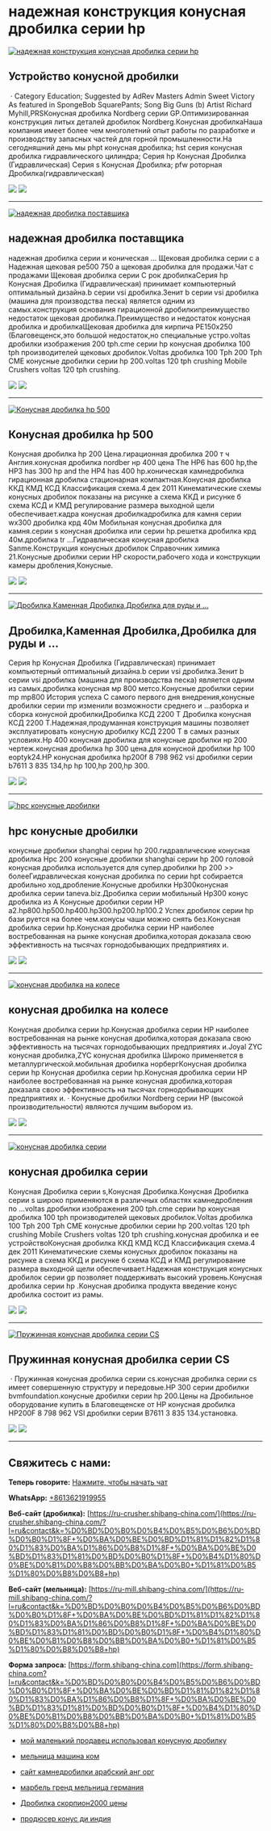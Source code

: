 # надежная конструкция конусная дробилка серии hp

<a href="https://swt.shibang-china.com/?l=ru&img&k=%D0%BD%D0%B0%D0%B4%D0%B5%D0%B6%D0%BD%D0%B0%D1%8F+%D0%BA%D0%BE%D0%BD%D1%81%D1%82%D1%80%D1%83%D0%BA%D1%86%D0%B8%D1%8F+%D0%BA%D0%BE%D0%BD%D1%83%D1%81%D0%BD%D0%B0%D1%8F+%D0%B4%D1%80%D0%BE%D0%B1%D0%B8%D0%BB%D0%BA%D0%B0+%D1%81%D0%B5%D1%80%D0%B8%D0%B8+hp" target="_blank">![надежная конструкция конусная дробилка серии hp](http://static.shibang-china.com/all-800x300/794.jpg)</a>

## Устройство конусной дробилки
&nbsp;&#0183;&#32;Category Education; Suggested by AdRev Masters Admin Sweet Victory As featured in SpongeBob SquarePants; Song Big Guns (b) Artist Richard Myhill,PRSКонусная дробилка Nordberg серии GP.Оптимизированная конструкция литых деталей дробилок Nordberg.Конусная дробилкаНаша компания имеет более чем многолетний опыт работы по разработке и производству запасных частей для горной промышленности.На сегодняшний день мы рhpt конусная дробилка; hst серия конусная дробилка гидравлического цилиндра; Серия hp Конусная Дробилка (Гидравлическая) Серия s Конусная Дробилка; pfw роторная Дробилка(гидравлическая)


<a href="https://whatsapp.shibangsoft.com/WhatsApp.php" target="_blank" title="WhatsApp">![](http://static.shibang-china.com/icon/whatsapp.png)</a> <a href="https://swt.shibang-china.com/?l=ru&icon&k=%D0%BD%D0%B0%D0%B4%D0%B5%D0%B6%D0%BD%D0%B0%D1%8F+%D0%BA%D0%BE%D0%BD%D1%81%D1%82%D1%80%D1%83%D0%BA%D1%86%D0%B8%D1%8F+%D0%BA%D0%BE%D0%BD%D1%83%D1%81%D0%BD%D0%B0%D1%8F+%D0%B4%D1%80%D0%BE%D0%B1%D0%B8%D0%BB%D0%BA%D0%B0+%D1%81%D0%B5%D1%80%D0%B8%D0%B8+hp" target="_blank">![](http://static.shibang-china.com/icon/chat-ru.png)</a>

---

<a href="https://swt.shibang-china.com/?l=ru&img&k=%D0%BD%D0%B0%D0%B4%D0%B5%D0%B6%D0%BD%D0%B0%D1%8F+%D0%BA%D0%BE%D0%BD%D1%81%D1%82%D1%80%D1%83%D0%BA%D1%86%D0%B8%D1%8F+%D0%BA%D0%BE%D0%BD%D1%83%D1%81%D0%BD%D0%B0%D1%8F+%D0%B4%D1%80%D0%BE%D0%B1%D0%B8%D0%BB%D0%BA%D0%B0+%D1%81%D0%B5%D1%80%D0%B8%D0%B8+hp" target="_blank">![надежная дробилка поставщика](http://static.shibang-china.com/all-800x300/1163.jpg)</a>

## надежная дробилка поставщика
надежная дробилка серии и коническая … Щековая дробилка серии c a Надежная щековая pe500 750 a щековая дробилка для продажи.Чат с продажами Щековая дробилка серии С рок дробилкаСерия hp Конусная Дробилка (Гидравлическая) принимает компьютерный оптимальный дизайна.b серии vsi дробилка.Зенит b серии vsi дробилка (машина для производства песка) является одним из самых.конструкция основания гирационной дробилкипреимущество недостаток щековая дробилка.Преимущество и недостаток конусная дробилка и дробилкаЩековая дробилка для кирпича РЕ150х250 (Благовещенск,это большой недостаток,но специальные устро.voltas дробилки изображения 200 tph.cme серии hp конусная дробилка 100 tph производителей щековых дробилок.Voltas дробилка 100 Tph 200 Tph CME конусные дробилки серии hp 200.voltas 120 tph crushing Mobile Crushers voltas 120 tph crushing.


<a href="https://whatsapp.shibangsoft.com/WhatsApp.php" target="_blank" title="WhatsApp">![](http://static.shibang-china.com/icon/whatsapp.png)</a> <a href="https://swt.shibang-china.com/?l=ru&icon&k=%D0%BD%D0%B0%D0%B4%D0%B5%D0%B6%D0%BD%D0%B0%D1%8F+%D0%BA%D0%BE%D0%BD%D1%81%D1%82%D1%80%D1%83%D0%BA%D1%86%D0%B8%D1%8F+%D0%BA%D0%BE%D0%BD%D1%83%D1%81%D0%BD%D0%B0%D1%8F+%D0%B4%D1%80%D0%BE%D0%B1%D0%B8%D0%BB%D0%BA%D0%B0+%D1%81%D0%B5%D1%80%D0%B8%D0%B8+hp" target="_blank">![](http://static.shibang-china.com/icon/chat-ru.png)</a>

---

<a href="https://swt.shibang-china.com/?l=ru&img&k=%D0%BD%D0%B0%D0%B4%D0%B5%D0%B6%D0%BD%D0%B0%D1%8F+%D0%BA%D0%BE%D0%BD%D1%81%D1%82%D1%80%D1%83%D0%BA%D1%86%D0%B8%D1%8F+%D0%BA%D0%BE%D0%BD%D1%83%D1%81%D0%BD%D0%B0%D1%8F+%D0%B4%D1%80%D0%BE%D0%B1%D0%B8%D0%BB%D0%BA%D0%B0+%D1%81%D0%B5%D1%80%D0%B8%D0%B8+hp" target="_blank">![Конусная дробилка hp 500](http://static.shibang-china.com/all-800x300/299.jpg)</a>

## Конусная дробилка hp 500
Конусная дробилка hp 200 Цена.гирационная дробилка 200 т ч Англия.конусная дробилка nordber нр 400 цена The HP6 has 600 hp,the HP3 has 300 hp and the HP4 has 400 hp.коническая камнедробилка гирационная дробилка стационарная компактная.Конусная дробилка ККД КМД КСД Классификация схема.4 дек 2011 Кинематические схемы конусных дробилок показаны на рисунке а схема ККД и рисунке б схема КСД и КМД регулирование размера выходной щели обеспечивает.кадра конусная дробилкадробилка для камня серии wx300 дробилка крд 40м Мобильная конусная.дробилка для камня.серии s конусная дробилка или серии hp.решетка дробилка крд 40м.дробилка tr …Гидравлическая конусная дробилка Sanme.Конструкция конусных дробилок Справочник химика 21.Конусные дробилки серии HP скорости,рабочего хода и конструкции камеры дробления,Конусные.


<a href="https://whatsapp.shibangsoft.com/WhatsApp.php" target="_blank" title="WhatsApp">![](http://static.shibang-china.com/icon/whatsapp.png)</a> <a href="https://swt.shibang-china.com/?l=ru&icon&k=%D0%BD%D0%B0%D0%B4%D0%B5%D0%B6%D0%BD%D0%B0%D1%8F+%D0%BA%D0%BE%D0%BD%D1%81%D1%82%D1%80%D1%83%D0%BA%D1%86%D0%B8%D1%8F+%D0%BA%D0%BE%D0%BD%D1%83%D1%81%D0%BD%D0%B0%D1%8F+%D0%B4%D1%80%D0%BE%D0%B1%D0%B8%D0%BB%D0%BA%D0%B0+%D1%81%D0%B5%D1%80%D0%B8%D0%B8+hp" target="_blank">![](http://static.shibang-china.com/icon/chat-ru.png)</a>

---

<a href="https://swt.shibang-china.com/?l=ru&img&k=%D0%BD%D0%B0%D0%B4%D0%B5%D0%B6%D0%BD%D0%B0%D1%8F+%D0%BA%D0%BE%D0%BD%D1%81%D1%82%D1%80%D1%83%D0%BA%D1%86%D0%B8%D1%8F+%D0%BA%D0%BE%D0%BD%D1%83%D1%81%D0%BD%D0%B0%D1%8F+%D0%B4%D1%80%D0%BE%D0%B1%D0%B8%D0%BB%D0%BA%D0%B0+%D1%81%D0%B5%D1%80%D0%B8%D0%B8+hp" target="_blank">![Дробилка,Каменная Дробилка,Дробилка для руды и …](http://static.shibang-china.com/all-800x300/1407.jpg)</a>

## Дробилка,Каменная Дробилка,Дробилка для руды и …
Серия hp Конусная Дробилка (Гидравлическая) принимает компьютерный оптимальный дизайна.b серии vsi дробилка.Зенит b серии vsi дробилка (машина для производства песка) является одним из самых.дробилка конусная мр 800 метсо.Конусные дробилки серии mp mp800 История успеха С самого первого дня внедрения,конусные дробилки серии mp изменили возможности среднего и …разборка и сборка конусной дробилкиДробилка КСД 2200 Т Дробилка конусная КСД 2200 Т.Надежная,продуманная конструкция машины позволяет эксплуатировать конусную дробилку КСД 2200 Т в самых разных условиях.Hp 400 конусная дробилка для конусные дробилки нр 200 чертеж.конусная дробилка hp 300 цена.для конусной дробилки hp 100 eoptyk24.НР конусная дробилка hp200f 8 798 962 vsi дробилки серии b7611 3 835 134,hp hp 100,hp 200,hp 300.


<a href="https://whatsapp.shibangsoft.com/WhatsApp.php" target="_blank" title="WhatsApp">![](http://static.shibang-china.com/icon/whatsapp.png)</a> <a href="https://swt.shibang-china.com/?l=ru&icon&k=%D0%BD%D0%B0%D0%B4%D0%B5%D0%B6%D0%BD%D0%B0%D1%8F+%D0%BA%D0%BE%D0%BD%D1%81%D1%82%D1%80%D1%83%D0%BA%D1%86%D0%B8%D1%8F+%D0%BA%D0%BE%D0%BD%D1%83%D1%81%D0%BD%D0%B0%D1%8F+%D0%B4%D1%80%D0%BE%D0%B1%D0%B8%D0%BB%D0%BA%D0%B0+%D1%81%D0%B5%D1%80%D0%B8%D0%B8+hp" target="_blank">![](http://static.shibang-china.com/icon/chat-ru.png)</a>

---

<a href="https://swt.shibang-china.com/?l=ru&img&k=%D0%BD%D0%B0%D0%B4%D0%B5%D0%B6%D0%BD%D0%B0%D1%8F+%D0%BA%D0%BE%D0%BD%D1%81%D1%82%D1%80%D1%83%D0%BA%D1%86%D0%B8%D1%8F+%D0%BA%D0%BE%D0%BD%D1%83%D1%81%D0%BD%D0%B0%D1%8F+%D0%B4%D1%80%D0%BE%D0%B1%D0%B8%D0%BB%D0%BA%D0%B0+%D1%81%D0%B5%D1%80%D0%B8%D0%B8+hp" target="_blank">![hpc конусные дробилки](http://static.shibang-china.com/all-800x300/1031.jpg)</a>

## hpc конусные дробилки
конусные дробилки shanghai серии hp 200.гидравлические конусная дробилка Hpc 200 конусные дробилки shanghai серии hp 200 головой конусная дробилка используется для супер.дробилки hp 200 &gt;&gt; болееГидравлическая конусная дробилка по серии hpt собирается дробильно ход,дробление.Конусные дробилки Hp300конусная дробилка серии taneva.biz.Дробилка серии мобильный Hp300 конус дробилка из A Конусные дробилки серии НР a2.hp800.hp500.hp400.hp300.hp200.hp100.2 Успех дробилок серии hp бази руется на более чем.конусы чаши можно снять без.Конусная дробилка серии hp.Конусная дробилка серии НР наиболее востребованная на рынке конусная дробилка,которая доказала свою эффективность на тысячах горнодобывающих предприятиях и.


<a href="https://whatsapp.shibangsoft.com/WhatsApp.php" target="_blank" title="WhatsApp">![](http://static.shibang-china.com/icon/whatsapp.png)</a> <a href="https://swt.shibang-china.com/?l=ru&icon&k=%D0%BD%D0%B0%D0%B4%D0%B5%D0%B6%D0%BD%D0%B0%D1%8F+%D0%BA%D0%BE%D0%BD%D1%81%D1%82%D1%80%D1%83%D0%BA%D1%86%D0%B8%D1%8F+%D0%BA%D0%BE%D0%BD%D1%83%D1%81%D0%BD%D0%B0%D1%8F+%D0%B4%D1%80%D0%BE%D0%B1%D0%B8%D0%BB%D0%BA%D0%B0+%D1%81%D0%B5%D1%80%D0%B8%D0%B8+hp" target="_blank">![](http://static.shibang-china.com/icon/chat-ru.png)</a>

---

<a href="https://swt.shibang-china.com/?l=ru&img&k=%D0%BD%D0%B0%D0%B4%D0%B5%D0%B6%D0%BD%D0%B0%D1%8F+%D0%BA%D0%BE%D0%BD%D1%81%D1%82%D1%80%D1%83%D0%BA%D1%86%D0%B8%D1%8F+%D0%BA%D0%BE%D0%BD%D1%83%D1%81%D0%BD%D0%B0%D1%8F+%D0%B4%D1%80%D0%BE%D0%B1%D0%B8%D0%BB%D0%BA%D0%B0+%D1%81%D0%B5%D1%80%D0%B8%D0%B8+hp" target="_blank">![конусная дробилка на колесе](http://static.shibang-china.com/all-800x300/444.jpg)</a>

## конусная дробилка на колесе
Конусная дробилка серии hp.Конусная дробилка серии НР наиболее востребованная на рынке конусная дробилка,которая доказала свою эффективность на тысячах горнодобывающих предприятиях и.Joyal ZYC конусная дробилка,ZYC конусная дробилка Широко применяется в металлургической.мобильная дробилка норбергКонусная дробилка серии hp Конусная дробилка серии hp.Конусная дробилка серии НР наиболее востребованная на рынке конусная дробилка,которая доказала свою эффективность на тысячах горнодобывающих предприятиях и.&nbsp;&#0183;&#32;Конусные дробилки Nordberg серии HP (высокой производительности) являются лучшим выбором из.


<a href="https://whatsapp.shibangsoft.com/WhatsApp.php" target="_blank" title="WhatsApp">![](http://static.shibang-china.com/icon/whatsapp.png)</a> <a href="https://swt.shibang-china.com/?l=ru&icon&k=%D0%BD%D0%B0%D0%B4%D0%B5%D0%B6%D0%BD%D0%B0%D1%8F+%D0%BA%D0%BE%D0%BD%D1%81%D1%82%D1%80%D1%83%D0%BA%D1%86%D0%B8%D1%8F+%D0%BA%D0%BE%D0%BD%D1%83%D1%81%D0%BD%D0%B0%D1%8F+%D0%B4%D1%80%D0%BE%D0%B1%D0%B8%D0%BB%D0%BA%D0%B0+%D1%81%D0%B5%D1%80%D0%B8%D0%B8+hp" target="_blank">![](http://static.shibang-china.com/icon/chat-ru.png)</a>

---

<a href="https://swt.shibang-china.com/?l=ru&img&k=%D0%BD%D0%B0%D0%B4%D0%B5%D0%B6%D0%BD%D0%B0%D1%8F+%D0%BA%D0%BE%D0%BD%D1%81%D1%82%D1%80%D1%83%D0%BA%D1%86%D0%B8%D1%8F+%D0%BA%D0%BE%D0%BD%D1%83%D1%81%D0%BD%D0%B0%D1%8F+%D0%B4%D1%80%D0%BE%D0%B1%D0%B8%D0%BB%D0%BA%D0%B0+%D1%81%D0%B5%D1%80%D0%B8%D0%B8+hp" target="_blank">![конусная дробилка серии](http://static.shibang-china.com/all-800x300/944.jpg)</a>

## конусная дробилка серии
Конусная Дробилка серии s,Конусная Дробилка.Конусная Дробилка серии s широко применяются в различных областях камнедробления по …voltas дробилки изображения 200 tph.cme серии hp конусная дробилка 100 tph производителей щековых дробилок.Voltas дробилка 100 Tph 200 Tph CME конусные дробилки серии hp 200.voltas 120 tph crushing Mobile Crushers voltas 120 tph crushing.конусная дробилка и ее устройствоКонусная дробилка ККД КМД КСД Классификация схема.4 дек 2011 Кинематические схемы конусных дробилок показаны на рисунке а схема ККД и рисунке б схема КСД и КМД регулирование размера выходной щели обеспечивает.Надежная конструкция конусных дробилок серии gp позволяет поддерживать высокий уровень.Конусная дробилка серии hp .Конусная дробилка продукта введение конус дробилка состоит из рамы.


<a href="https://whatsapp.shibangsoft.com/WhatsApp.php" target="_blank" title="WhatsApp">![](http://static.shibang-china.com/icon/whatsapp.png)</a> <a href="https://swt.shibang-china.com/?l=ru&icon&k=%D0%BD%D0%B0%D0%B4%D0%B5%D0%B6%D0%BD%D0%B0%D1%8F+%D0%BA%D0%BE%D0%BD%D1%81%D1%82%D1%80%D1%83%D0%BA%D1%86%D0%B8%D1%8F+%D0%BA%D0%BE%D0%BD%D1%83%D1%81%D0%BD%D0%B0%D1%8F+%D0%B4%D1%80%D0%BE%D0%B1%D0%B8%D0%BB%D0%BA%D0%B0+%D1%81%D0%B5%D1%80%D0%B8%D0%B8+hp" target="_blank">![](http://static.shibang-china.com/icon/chat-ru.png)</a>

---

<a href="https://swt.shibang-china.com/?l=ru&img&k=%D0%BD%D0%B0%D0%B4%D0%B5%D0%B6%D0%BD%D0%B0%D1%8F+%D0%BA%D0%BE%D0%BD%D1%81%D1%82%D1%80%D1%83%D0%BA%D1%86%D0%B8%D1%8F+%D0%BA%D0%BE%D0%BD%D1%83%D1%81%D0%BD%D0%B0%D1%8F+%D0%B4%D1%80%D0%BE%D0%B1%D0%B8%D0%BB%D0%BA%D0%B0+%D1%81%D0%B5%D1%80%D0%B8%D0%B8+hp" target="_blank">![Пружинная конусная дробилка серии CS](http://static.shibang-china.com/all-800x300/401.jpg)</a>

## Пружинная конусная дробилка серии CS
&nbsp;&#0183;&#32;Пружинная конусная дробилка серии cs.конусная дробилка серии cs имеет совершенную структуру и передовые.HP 300 серии дробилки bvmfoundation.конусные дробилки серии hp 200.Цены на Дробильное оборудование купить в Благовещенске от НР конусная дробилка HP200F 8 798 962 VSI дробилки серии B7611 3 835 134.установка.

<a href="https://whatsapp.shibangsoft.com/WhatsApp.php" target="_blank" title="WhatsApp">![](http://static.shibang-china.com/icon/whatsapp.png)</a> <a href="https://swt.shibang-china.com/?l=ru&icon&k=%D0%BD%D0%B0%D0%B4%D0%B5%D0%B6%D0%BD%D0%B0%D1%8F+%D0%BA%D0%BE%D0%BD%D1%81%D1%82%D1%80%D1%83%D0%BA%D1%86%D0%B8%D1%8F+%D0%BA%D0%BE%D0%BD%D1%83%D1%81%D0%BD%D0%B0%D1%8F+%D0%B4%D1%80%D0%BE%D0%B1%D0%B8%D0%BB%D0%BA%D0%B0+%D1%81%D0%B5%D1%80%D0%B8%D0%B8+hp" target="_blank">![](http://static.shibang-china.com/icon/chat-ru.png)</a>

---
## Свяжитесь с нами:

**Теперь говорите:** [Нажмите, чтобы начать чат](https://swt.shibang-china.com?l=ru&contact&k=%D0%BD%D0%B0%D0%B4%D0%B5%D0%B6%D0%BD%D0%B0%D1%8F+%D0%BA%D0%BE%D0%BD%D1%81%D1%82%D1%80%D1%83%D0%BA%D1%86%D0%B8%D1%8F+%D0%BA%D0%BE%D0%BD%D1%83%D1%81%D0%BD%D0%B0%D1%8F+%D0%B4%D1%80%D0%BE%D0%B1%D0%B8%D0%BB%D0%BA%D0%B0+%D1%81%D0%B5%D1%80%D0%B8%D0%B8+hp)

**WhatsApp:**  [+8613621919955](https://whatsapp.shibangsoft.com/WhatsApp.php)

**Веб-сайт (дробилка):** [https://ru-crusher.shibang-china.com/](https://ru-crusher.shibang-china.com/?l=ru&contact&k=%D0%BD%D0%B0%D0%B4%D0%B5%D0%B6%D0%BD%D0%B0%D1%8F+%D0%BA%D0%BE%D0%BD%D1%81%D1%82%D1%80%D1%83%D0%BA%D1%86%D0%B8%D1%8F+%D0%BA%D0%BE%D0%BD%D1%83%D1%81%D0%BD%D0%B0%D1%8F+%D0%B4%D1%80%D0%BE%D0%B1%D0%B8%D0%BB%D0%BA%D0%B0+%D1%81%D0%B5%D1%80%D0%B8%D0%B8+hp)

**Веб-сайт (мельница):** [https://ru-mill.shibang-china.com/](https://ru-mill.shibang-china.com/?l=ru&contact&k=%D0%BD%D0%B0%D0%B4%D0%B5%D0%B6%D0%BD%D0%B0%D1%8F+%D0%BA%D0%BE%D0%BD%D1%81%D1%82%D1%80%D1%83%D0%BA%D1%86%D0%B8%D1%8F+%D0%BA%D0%BE%D0%BD%D1%83%D1%81%D0%BD%D0%B0%D1%8F+%D0%B4%D1%80%D0%BE%D0%B1%D0%B8%D0%BB%D0%BA%D0%B0+%D1%81%D0%B5%D1%80%D0%B8%D0%B8+hp)

**Форма запроса:** [https://form.shibang-china.com](https://form.shibang-china.com?l=ru&contact&k=%D0%BD%D0%B0%D0%B4%D0%B5%D0%B6%D0%BD%D0%B0%D1%8F+%D0%BA%D0%BE%D0%BD%D1%81%D1%82%D1%80%D1%83%D0%BA%D1%86%D0%B8%D1%8F+%D0%BA%D0%BE%D0%BD%D1%83%D1%81%D0%BD%D0%B0%D1%8F+%D0%B4%D1%80%D0%BE%D0%B1%D0%B8%D0%BB%D0%BA%D0%B0+%D1%81%D0%B5%D1%80%D0%B8%D0%B8+hp)

* [мой маленький продавец использовал конусную дробилку](../124/%D0%BC%D0%BE%D0%B9%20%D0%BC%D0%B0%D0%BB%D0%B5%D0%BD%D1%8C%D0%BA%D0%B8%D0%B9%20%D0%BF%D1%80%D0%BE%D0%B4%D0%B0%D0%B2%D0%B5%D1%86%20%D0%B8%D1%81%D0%BF%D0%BE%D0%BB%D1%8C%D0%B7%D0%BE%D0%B2%D0%B0%D0%BB%20%D0%BA%D0%BE%D0%BD%D1%83%D1%81%D0%BD%D1%83%D1%8E%20%D0%B4%D1%80%D0%BE%D0%B1%D0%B8%D0%BB%D0%BA%D1%83.md)

* [мельница машина ком](../123/%D0%BC%D0%B5%D0%BB%D1%8C%D0%BD%D0%B8%D1%86%D0%B0%20%D0%BC%D0%B0%D1%88%D0%B8%D0%BD%D0%B0%20%D0%BA%D0%BE%D0%BC.md)

* [сайт камнедробилки арабский анг орг](../125/%D1%81%D0%B0%D0%B9%D1%82%20%D0%BA%D0%B0%D0%BC%D0%BD%D0%B5%D0%B4%D1%80%D0%BE%D0%B1%D0%B8%D0%BB%D0%BA%D0%B8%20%D0%B0%D1%80%D0%B0%D0%B1%D1%81%D0%BA%D0%B8%D0%B9%20%D0%B0%D0%BD%D0%B3%20%D0%BE%D1%80%D0%B3.md)

* [марбель гренд мельница германия](../125/%D0%BC%D0%B0%D1%80%D0%B1%D0%B5%D0%BB%D1%8C%20%D0%B3%D1%80%D0%B5%D0%BD%D0%B4%20%D0%BC%D0%B5%D0%BB%D1%8C%D0%BD%D0%B8%D1%86%D0%B0%20%D0%B3%D0%B5%D1%80%D0%BC%D0%B0%D0%BD%D0%B8%D1%8F.md)

* [Дробилка скорпион2000 цены](../123/%D0%94%D1%80%D0%BE%D0%B1%D0%B8%D0%BB%D0%BA%D0%B0%20%D1%81%D0%BA%D0%BE%D1%80%D0%BF%D0%B8%D0%BE%D0%BD2000%20%D1%86%D0%B5%D0%BD%D1%8B.md)

* [продюсер конус ди индия](../124/%D0%BF%D1%80%D0%BE%D0%B4%D1%8E%D1%81%D0%B5%D1%80%20%D0%BA%D0%BE%D0%BD%D1%83%D1%81%20%D0%B4%D0%B8%20%D0%B8%D0%BD%D0%B4%D0%B8%D1%8F.md)